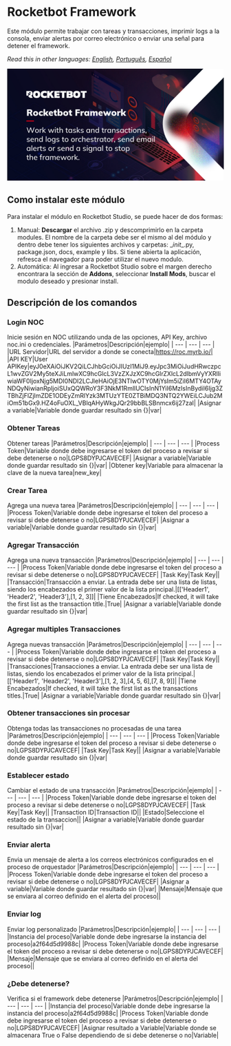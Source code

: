 



# Rocketbot Framework
  
Este módulo permite trabajar con tareas y transacciones, imprimir logs a la consola, enviar alertas por correo electrónico o enviar una señal para detener el framework.  

*Read this in other languages: [English](Manual_Rocketbot_Framework.md), [Português](Manual_Rocketbot_Framework.pr.md), [Español](Manual_Rocketbot_Framework.es.md)*
  
![banner](imgs/Banner_Rocketbot_Framework.jpg)
## Como instalar este módulo
  
Para instalar el módulo en Rocketbot Studio, se puede hacer de dos formas:
1. Manual: __Descargar__ el archivo .zip y descomprimirlo en la carpeta modules. El nombre de la carpeta debe ser el mismo al del módulo y dentro debe tener los siguientes archivos y carpetas: \__init__.py, package.json, docs, example y libs. Si tiene abierta la aplicación, refresca el navegador para poder utilizar el nuevo modulo.
2. Automática: Al ingresar a Rocketbot Studio sobre el margen derecho encontrara la sección de **Addons**, seleccionar **Install Mods**, buscar el modulo deseado y presionar install.  


## Descripción de los comandos

### Login NOC
  
Inicie sesión en NOC utilizando unda de las opciones, API Key, archivo noc.ini o credenciales.
|Parámetros|Descripción|ejemplo|
| --- | --- | --- |
|URL Servidor|URL del servidor a donde se conecta|https://roc.myrb.io/|
|API KEY|User APIKey|eyJ0eXAiOiJKV2QiLCJhbGciOiJIUzI1MiJ9.eyJpc3MiOiJudHRwczpcL1wvZGV2My5teXJiLmlwXC9hcGlcL3VzZXJzXC9hcGlrZXlcL2dlbmVyYXRlIiwiaWF0IjoxNjg5MDI0NDI2LCJleHAiOjE3NTIwOTY0MjYsIm5iZiI6MTY4OTAyNDQyNiwianRpIjoiSUxQQWRoY3F3NkM1RmllUCIsInN1YiI6MzIsInBydiI6Ijg3ZTBhZjFlZjlmZDE1ODEyZmRlYzk3MTUzYTE0ZTBiMDQ3NTQ2YWEiLCJub2MiOm51bGx9.HZ4oFuOXL_VBlqAHyWkgJQr29bbBLSBnmcx6ij27zaI|
|Asignar a variable|Variable donde guardar resultado sin {}|var|

### Obtener Tareas
  
Obtener tareas
|Parámetros|Descripción|ejemplo|
| --- | --- | --- |
|Process Token|Variable donde debe ingresarse el token del proceso a revisar si debe detenerse o no|LGPS8DYPJCAVECEF|
|Asignar a variable|Variable donde guardar resultado sin {}|var|
|Obtener key|Variable para almacenar la clave de la nueva tarea|new_key|

### Crear Tarea
  
Agrega una nueva tarea
|Parámetros|Descripción|ejemplo|
| --- | --- | --- |
|Process Token|Variable donde debe ingresarse el token del proceso a revisar si debe detenerse o no|LGPS8DYPJCAVECEF|
|Asignar a variable|Variable donde guardar resultado sin {}|var|

### Agregar Transacción
  
Agrega una nueva transacción
|Parámetros|Descripción|ejemplo|
| --- | --- | --- |
|Process Token|Variable donde debe ingresarse el token del proceso a revisar si debe detenerse o no|LGPS8DYPJCAVECEF|
|Task Key|Task Key||
|Transacción|Transacción a enviar. La entrada debe ser una lista de listas, siendo los encabezados el primer valor de la lista principal.|[['Header1', 'Header2', 'Header3'],[1, 2, 3]]|
|Tiene Encabezados|If checked, it will take the first list as the transaction title.|True|
|Asignar a variable|Variable donde guardar resultado sin {}|var|

### Agregar multiples Transacciones
  
Agrega nuevas transacción
|Parámetros|Descripción|ejemplo|
| --- | --- | --- |
|Process Token|Variable donde debe ingresarse el token del proceso a revisar si debe detenerse o no|LGPS8DYPJCAVECEF|
|Task Key|Task Key||
|Transacciones|Transacciones a enviar. La entrada debe ser una lista de listas, siendo los encabezados el primer valor de la lista principal.|[['Header1', 'Header2', 'Header3'],[1, 2, 3],[4, 5, 6],[7, 8, 9]]|
|Tiene Encabezados|If checked, it will take the first list as the transactions titles.|True|
|Asignar a variable|Variable donde guardar resultado sin {}|var|

### Obtener transacciones sin procesar
  
Obtenga todas las transacciones no procesadas de una tarea
|Parámetros|Descripción|ejemplo|
| --- | --- | --- |
|Process Token|Variable donde debe ingresarse el token del proceso a revisar si debe detenerse o no|LGPS8DYPJCAVECEF|
|Task Key|Task Key||
|Asignar a variable|Variable donde guardar resultado sin {}|var|

### Establecer estado
  
Cambiar el estado de una transacción
|Parámetros|Descripción|ejemplo|
| --- | --- | --- |
|Process Token|Variable donde debe ingresarse el token del proceso a revisar si debe detenerse o no|LGPS8DYPJCAVECEF|
|Task Key|Task Key||
|Transaction ID|Transaction ID||
|Estado|Seleccione el estado de la transaccion||
|Asignar a variable|Variable donde guardar resultado sin {}|var|

### Enviar alerta
  
Envia un mensaje de alerta a los correos electrónicos configurados en el proceso de orquestador
|Parámetros|Descripción|ejemplo|
| --- | --- | --- |
|Process Token|Variable donde debe ingresarse el token del proceso a revisar si debe detenerse o no|LGPS8DYPJCAVECEF|
|Asignar a variable|Variable donde guardar resultado sin {}|var|
|Mensaje|Mensaje que se enviara al correo definido en el alerta del proceso||

### Enviar log
  
Enviar log personalizado
|Parámetros|Descripción|ejemplo|
| --- | --- | --- |
|Instancia del proceso|Variable donde debe ingresarse la instancia del proceso|a2f64d5d9988c|
|Process Token|Variable donde debe ingresarse el token del proceso a revisar si debe detenerse o no|LGPS8DYPJCAVECEF|
|Mensaje|Mensaje que se enviara al correo definido en el alerta del proceso||

### ¿Debe detenerse?
  
Verifica si el framework debe detenerse
|Parámetros|Descripción|ejemplo|
| --- | --- | --- |
|Instancia del proceso|Variable donde debe ingresarse la instancia del proceso|a2f64d5d9988c|
|Process Token|Variable donde debe ingresarse el token del proceso a revisar si debe detenerse o no|LGPS8DYPJCAVECEF|
|Asignar resultado a Variable|Variable donde se almacenara True o False dependiendo de si debe detenerse o no|Variable|
